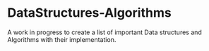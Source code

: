 # DataStructures-Algorithms

A work in progress to create a list of important Data structures and Algorithms with their implementation.
